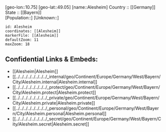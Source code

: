 ﻿---
location: [49.05,10.75] 
mapzoom: [7,12] 
mapmarker: city 
type: City
tags:
- geo/City


SpocWebEntityId: 28726
isDeleted: false
confidential: public

---
[geo-lon::10.75] 
[geo-lat::49.05] 
[name::Alesheim] 
Country :: [[Germany]]  
State :: [[Bayern]]  
[Population::] 
[Unknown::] 


```leaflet
id: Alesheim
coordinates: [[Alesheim]] 
markerFile: [[Alesheim]] 
defaultZoom: 11 
maxZoom: 18
```


## Confidential Links & Embeds: 
- [[Alesheim|Alesheim]]  
- [[../../../../../../../../_internal/geo/Continent/Europe/Germany/West/Bayern/City/Alesheim.internal|Alesheim.internal]] 
- [[../../../../../../../../_protect/geo/Continent/Europe/Germany/West/Bayern/City/Alesheim.protect|Alesheim.protect]] 
- [[../../../../../../../../_private/geo/Continent/Europe/Germany/West/Bayern/City/Alesheim.private|Alesheim.private]] 
- [[../../../../../../../../_personal/geo/Continent/Europe/Germany/West/Bayern/City/Alesheim.personal|Alesheim.personal]] 
- [[../../../../../../../../_secret/geo/Continent/Europe/Germany/West/Bayern/City/Alesheim.secret|Alesheim.secret]] 
